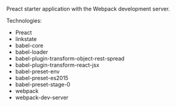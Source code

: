 Preact starter application with the Webpack development server.

Technologies:

* Preact
* linkstate
* babel-core
* babel-loader
* babel-plugin-transform-object-rest-spread
* babel-plugin-transform-react-jsx
* babel-preset-env
* babel-preset-es2015
* babel-preset-stage-0
* webpack
* webpack-dev-server
